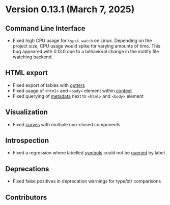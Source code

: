 # Version 0.13.1 (March 7, 2025)

## Command Line Interface

- Fixed high CPU usage for `typst watch` on Linux. Depending on the
  project size, CPU usage would spike for varying amounts of time. This
  bug appeared with 0.13.0 due to a behavioral change in the inotify
  file watching backend.

## HTML export

- Fixed export of tables with
  [gutters](/reference/model/table/#parameters-gutter)
- Fixed usage of `<html>` and `<body>` element within
  [context](/reference/context/ "context")
- Fixed querying of
  [metadata](/reference/introspection/metadata/ "metadata") next to
  `<html>` and `<body>` element

## Visualization

- Fixed [curves](/reference/visualize/curve/) with multiple non-closed
  components

## Introspection

- Fixed a regression where labelled
  [symbols](/reference/foundations/symbol/) could not be
  [queried](/reference/introspection/query/) by label

## Deprecations

- Fixed false positives in deprecation warnings for type/str comparisons

## Contributors
